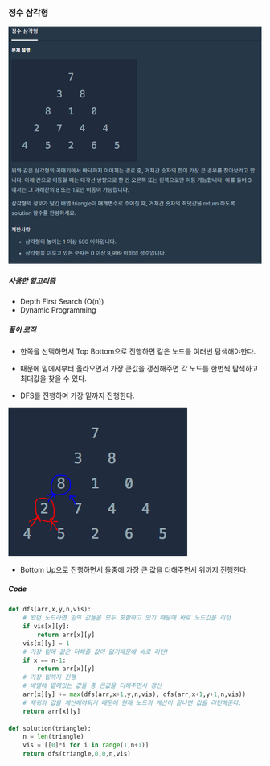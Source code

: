 ### 정수 삼각형

![image-20210304005535346](img/image-20210304005535346.png)

##### 사용한 알고리즘

- Depth First Search (O(n))
- Dynamic Programming



##### 풀이 로직

- 한쪽을 선택하면서 Top Bottom으로 진행하면 같은 노드를 여러번 탐색해야한다.
- 때문에 밑에서부터 올라오면서 가장 큰값을 갱신해주면 각 노드를 한번씩 탐색하고 최대값을 찾을 수 있다.

- DFS를 진행하며 가장 밑까지 진행한다.

![image-20210304005850103](img/image-20210304005850103.png)

- Bottom Up으로 진행하면서 둘중에 가장 큰 값을 더해주면서 위까지 진행한다.



##### Code

```python
def dfs(arr,x,y,n,vis):
    # 왔던 노드라면 밑의 값들을 모두 포함하고 있기 때문에 바로 노드값을 리턴
    if vis[x][y]:
        return arr[x][y]
    vis[x][y] = 1
    # 가장 밑에 값은 더해줄 값이 없기때문에 바로 리턴!
    if x == n-1:
        return arr[x][y]
    # 가장 밑까지 진행
    # 배열에 밑에있는 값들 중 큰값을 더해주면서 갱신
    arr[x][y] += max(dfs(arr,x+1,y,n,vis), dfs(arr,x+1,y+1,n,vis))
    # 재귀의 값을 계산해야되기 때문에 현재 노드의 계산이 끝나면 값을 리턴해준다.
    return arr[x][y]

def solution(triangle):
    n = len(triangle)
    vis = [[0]*i for i in range(1,n+1)]
    return dfs(triangle,0,0,n,vis)
```

